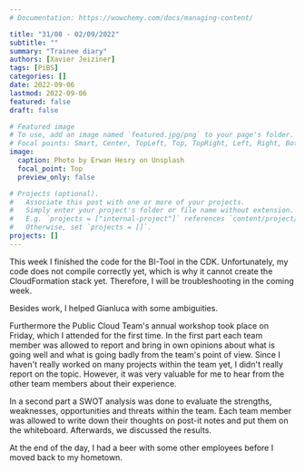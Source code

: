 ```yaml
---
# Documentation: https://wowchemy.com/docs/managing-content/

title: "31/08 - 02/09/2022"
subtitle: ""
summary: "Trainee diary"
authors: [Xavier Jeiziner]
tags: [PiBS]
categories: []
date: 2022-09-06
lastmod: 2022-09-06
featured: false
draft: false

# Featured image
# To use, add an image named `featured.jpg/png` to your page's folder.
# Focal points: Smart, Center, TopLeft, Top, TopRight, Left, Right, BottomLeft, Bottom, BottomRight.
image:
  caption: Photo by Erwan Hesry on Unsplash
  focal_point: Top
  preview_only: false

# Projects (optional).
#   Associate this post with one or more of your projects.
#   Simply enter your project's folder or file name without extension.
#   E.g. `projects = ["internal-project"]` references `content/project/deep-learning/index.md`.
#   Otherwise, set `projects = []`.
projects: []
---
```


This week I finished the code for the BI-Tool in the CDK. Unfortunately, my code does not compile correctly yet, which is why it cannot create the CloudFormation stack yet. Therefore, I will be troubleshooting in the coming week.

Besides work, I helped Gianluca with some ambiguities.

Furthermore the Public Cloud Team's annual workshop took place on Friday, which I attended for the first time. In the first part each team member was allowed to report and bring in own opinions about what is going well and what is going badly from the team's point of view. Since I haven't really worked on many projects within the team yet, I didn't really report on the topic. However, it was very valuable for me to hear from the other team members about their experience.

In a second part a SWOT analysis was done to evaluate the strengths, weaknesses, opportunities and threats within the team. Each team member was allowed to write down their thoughts on post-it notes and put them on the whiteboard. Afterwards, we discussed the results.

At the end of the day, I had a beer with some other employees before I moved back to my hometown.

</p><br>
<p></p>
